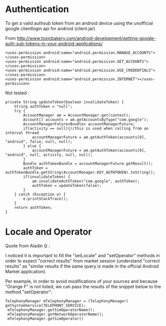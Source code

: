# Authentication

To get a valid authsub token from an android device using the unofficial google clientlogin api for android (client.jar)

From http://www.toxicbakery.com/android-development/getting-google-auth-sub-tokens-in-your-android-applications/

```
<uses-permission android:name="android.permission.MANAGE_ACCOUNTS"></uses-permission>
<uses-permission android:name="android.permission.GET_ACCOUNTS"></uses-permission>
<uses-permission android:name="android.permission.USE_CREDENTIALS"></uses-permission>
<uses-permission android:name="android.permission.INTERNET"></uses-permission>
```

Not tested :

```
private String updateToken(boolean invalidateToken) {
    String authToken = "null";
    try {
        AccountManager am = AccountManager.get(context);
        Account[] accounts = am.getAccountsByType("com.google");
        AccountManagerFuture<Bundle> accountManagerFuture;
        if(activity == null){//this is used when calling from an interval thread
            accountManagerFuture = am.getAuthToken(accounts[0], "android", false, null, null);
        } else {
            accountManagerFuture = am.getAuthToken(accounts[0], "android", null, activity, null, null);
        }
        Bundle authTokenBundle = accountManagerFuture.getResult();
        authToken = authTokenBundle.getString(AccountManager.KEY_AUTHTOKEN).toString();
        if(invalidateToken) {
            am.invalidateAuthToken("com.google", authToken);
            authToken = updateToken(false);
        }
    } catch (Exception e) {
        e.printStackTrace();
    }
    return authToken;
}
```

# Locale and Operator 

Quote from Aladin Q :

I noticed it is important to fill the "setLocale" and "setOperator" methods in order to expect "correct results" from market session (understand "correct results" as "similar results if the same query is made in the official Android Market application).

Per example, in order to avoid modifications of your sources and because "Orange F" is not listed, we can pass the results of the snippet below to the method "setOperator":

```
TelephonyManager mTelephonyManager = (TelephonyManager) getSystemService(TELEPHONY_SERVICE); 
 mTelephonyManager.getSimOperatorName(); 
 mTelephonyManager.getNetworkOperatorName(); 
 mTelephonyManager.getSimOperator() 
```

